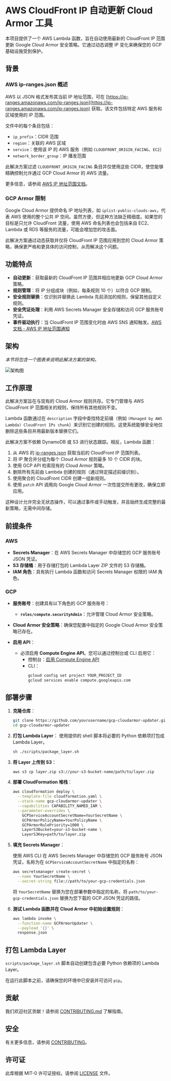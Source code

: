 # AWS CloudFront IP 自动更新 Cloud Armor 工具

本项目提供了一个 AWS Lambda 函数，旨在自动使用最新的 CloudFront IP 范围更新 Google Cloud Armor 安全策略。它通过动态调整 IP 变化来确保您的 GCP 基础设施受到保护。

## 背景

### AWS ip-ranges.json 概述

AWS 以 JSON 格式发布其当前 IP 地址范围，可在 [https://ip-ranges.amazonaws.com/ip-ranges.json](https://ip-ranges.amazonaws.com/ip-ranges.json) 获取。该文件包括特定 AWS 服务和区域使用的 IP 范围。

文件中的每个条目包括：

- `ip_prefix`：CIDR 范围
- `region`：关联的 AWS 区域
- `service`：使用该 IP 的 AWS 服务（例如 `CLOUDFRONT_ORIGIN_FACING`、`EC2`）
- `network_border_group`：IP 播发范围

此解决方案过滤 `CLOUDFRONT_ORIGIN_FACING` 条目并仅使用这些 CIDR，使您能够精确控制允许通过 GCP Cloud Armor 的 AWS 流量。

更多信息，请参阅 [AWS IP 地址范围文档](https://docs.aws.amazon.com/vpc/latest/userguide/aws-ip-ranges.html)。

### GCP Armor 限制

Google Cloud Armor 提供命名 IP 地址列表，如 `iplist-public-clouds-aws`，代表 AWS 使用的整个公共 IP 空间。虽然方便，但这种方法缺乏精细度。如果您的目标是只允许 CloudFront 流量，使用 AWS 命名列表也会包括来自 EC2、Lambda 或 RDS 等服务的流量，可能会增加您的攻击面。

此解决方案通过动态获取并仅将 CloudFront IP 范围应用到您的 Cloud Armor 策略，确保更严格和更具体的访问控制，从而解决这个问题。

## 功能特点

- **自动更新**：获取最新的 CloudFront IP 范围并相应地更新 GCP Cloud Armor 策略。
- **规则管理**：将 IP 分组成块（例如，每条规则 10 个）以符合 GCP 限制。
- **安全规则替换**：仅识别并替换此 Lambda 先前添加的规则，保留其他自定义规则。
- **安全凭证处理**：利用 AWS Secrets Manager 安全存储和访问 GCP 服务账号凭证。
- **事件驱动执行**：当 CloudFront IP 范围变化时由 AWS SNS 通知触发。[AWS 文档 - AWS IP 地址范围通知](https://docs.aws.amazon.com/vpc/latest/userguide/subscribe-notifications.html)

## 架构

_本节将包含一个图表来说明此解决方案的架构。_

![架构图](architecture-diagram.png)

## 工作原理

此解决方案旨在与现有的 Cloud Armor 规则共存。它专门管理与 AWS CloudFront IP 范围相关的规则，保持所有其他规则不变。

Lambda 函数通过在 `description` 字段中查找特定前缀（例如 `(Managed by AWS Lambda) CloudFront IPs chunk`）来识别它创建的规则。这使系统能够安全地仅删除这些条目并用最新版本替换它们。

此解决方案不依赖 DynamoDB 或 S3 进行状态跟踪。相反，Lambda 函数：

1. 从 AWS 的 [ip-ranges.json](https://ip-ranges.amazonaws.com/ip-ranges.json) 获取当前的 CloudFront IP 范围列表。
2. 将 IP 聚合并分组为每个 Cloud Armor 规则最多 10 个 CIDR 的块。
3. 使用 GCP API 检索现有的 Cloud Armor 策略。
4. 删除所有先前由 Lambda 创建的规则（通过特定描述前缀识别）。
5. 使用聚合的 CloudFront CIDR 创建一组新规则。
6. 使用 `patch` API 调用向 Google Cloud Armor 一次性提交所有更改，确保立即应用。

这种设计允许完全无状态操作，可以通过事件或手动触发，并且始终生成完整的最新策略，无需中间存储。

## 前提条件

### AWS

- **Secrets Manager**：在 AWS Secrets Manager 中存储您的 GCP 服务账号 JSON 凭证。
- **S3 存储桶**：用于存储打包的 Lambda Layer ZIP 文件的 S3 存储桶。
- **IAM 角色**：具有执行 Lambda 函数和访问 Secrets Manager 权限的 IAM 角色。

### GCP

- **服务账号**：创建具有以下角色的 GCP 服务账号：
  - **`roles/compute.securityAdmin`**：允许管理 Cloud Armor 安全策略。

- **Cloud Armor 安全策略**：确保您配置中指定的 Google Cloud Armor 安全策略已存在。

- **启用 API**：
  - 必须启用 **Compute Engine API**。您可以通过控制台或 CLI 启用它：
    - 控制台：[启用 Compute Engine API](https://console.developers.google.com/apis/api/compute.googleapis.com/overview)
    - CLI：
      ```bash
      gcloud config set project YOUR_PROJECT_ID
      gcloud services enable compute.googleapis.com
      ```

## 部署步骤

1. **克隆仓库**：
   ```bash
   git clone https://github.com/yourusername/gcp-cloudarmor-updater.git
   cd gcp-cloudarmor-updater
   ```

2. **打包 Lambda Layer**：
   使用提供的 shell 脚本将必要的 Python 依赖项打包成 Lambda Layer。
   ```bash
   sh ./scripts/package_layer.sh
   ```

3. **将 Layer 上传到 S3**：
   ```bash
   aws s3 cp layer.zip s3://your-s3-bucket-name/path/to/layer.zip
   ```

4. **部署 CloudFormation 堆栈**：
   ```bash
   aws cloudformation deploy \
     --template-file cloudformation.yaml \
     --stack-name gcp-cloudarmor-updater \
     --capabilities CAPABILITY_NAMED_IAM \
     --parameter-overrides \
       GCPServiceAccountSecretName=YourSecretName \
       GCPArmorPolicyName=YourPolicyName \
       GCPArmorRulePriority=1000 \
       LayerS3Bucket=your-s3-bucket-name \
       LayerS3Key=path/to/layer.zip
   ```

5. **填充 Secrets Manager**：

   使用 AWS CLI 在 AWS Secrets Manager 中存储您的 GCP 服务账号 JSON 凭证，名称为在 `GCPServiceAccountSecretName` 中指定的名称：

   ```bash
   aws secretsmanager create-secret \
     --name YourSecretName \
     --secret-string file://path/to/your-gcp-credentials.json
   ```

   将 `YourSecretName` 替换为您在部署参数中指定的名称，将 `path/to/your-gcp-credentials.json` 替换为您下载的 GCP JSON 凭证的路径。

6. **测试 Lambda 函数并在 Cloud Armor 中初始设置规则**：
   ```bash
   aws lambda invoke \
     --function-name GCPArmorUpdater \
     --payload '{}' \
     response.json
   ```

## 打包 Lambda Layer

`scripts/package_layer.sh` 脚本自动创建包含必要 Python 依赖项的 Lambda Layer。

在运行此脚本之前，请确保您的环境中已安装并可访问 `pip`。

## 贡献

我们欢迎社区贡献！请参阅 [CONTRIBUTING.md](CONTRIBUTING.md) 了解指南。

## 安全

有关更多信息，请参阅 [CONTRIBUTING](CONTRIBUTING.md#security-issue-notifications)。

## 许可证

此库根据 MIT-0 许可证授权。请参阅 [LICENSE](LICENSE) 文件。